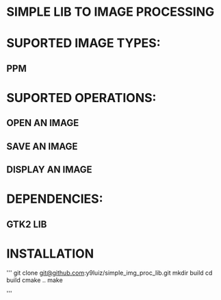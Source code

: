 # SIMPLE LIB TO IMAGE PROCESSING


# SUPORTED IMAGE TYPES:
## PPM

# SUPORTED OPERATIONS:

## OPEN AN IMAGE

## SAVE AN IMAGE

## DISPLAY AN IMAGE

# DEPENDENCIES:

## GTK2 LIB

# INSTALLATION
'''
git clone git@github.com:y9luiz/simple_img_proc_lib.git
mkdir build
cd build
cmake ..
make

'''